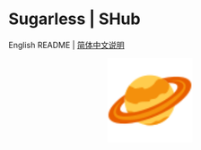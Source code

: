 # Sugarless | SHub

English README | [简体中文说明](https://github.com/sugarlesss/shub/blob/main/README.zh-cn.md)

<div align="center">
    <img src="./avatar.svg" width="30%" height="30%" align="center">
</div>